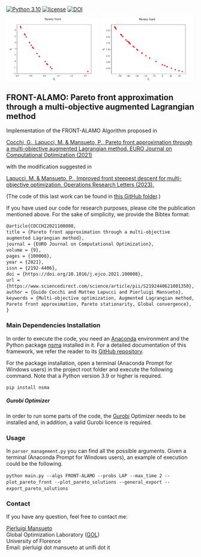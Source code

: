 [![Python 3.10](https://img.shields.io/badge/python-3.10-blue.svg)](https://www.python.org/downloads/release/python-3106/)
[![license](https://img.shields.io/badge/license-apache_2.0-orange.svg)](https://opensource.org/licenses/Apache-2.0)
[![DOI](https://zenodo.org/badge/690490590.svg)](https://zenodo.org/badge/latestdoi/690490590)

<p>
  <img src="README_Front_Image_1.gif" width="49%" />
  <img src="README_Front_Image_2.gif" width="49%" /> 
</p>

## FRONT-ALAMO: Pareto front approximation through a multi-objective augmented Lagrangian method

Implementation of the FRONT-ALAMO Algorithm proposed in

[Cocchi, G., Lapucci, M. & Mansueto, P., Pareto front approximation through a multi-objective augmented Lagrangian method. EURO Journal on Computational Optimization (2021)](
https://doi.org/10.1016/j.ejco.2021.100008)

with the modification suggested in 

[Lapucci, M. & Mansueto, P., Improved front steepest descent for multi-objective optimization. Operations Research Letters (2023).](
https://doi.org/10.1016/j.orl.2023.03.001)

(The code of this last work can be found in [this GitHub folder](https://github.com/pierlumanzu/ifsd).)

If you have used our code for research purposes, please cite the publication mentioned above.
For the sake of simplicity, we provide the Bibtex format:

```
@article{COCCHI2021100008,
title = {Pareto front approximation through a multi-objective augmented Lagrangian method},
journal = {EURO Journal on Computational Optimization},
volume = {9},
pages = {100008},
year = {2021},
issn = {2192-4406},
doi = {https://doi.org/10.1016/j.ejco.2021.100008},
url = {https://www.sciencedirect.com/science/article/pii/S2192440621001350},
author = {Guido Cocchi and Matteo Lapucci and Pierluigi Mansueto},
keywords = {Multi-objective optimization, Augmented Lagrangian method, Pareto front approximation, Pareto stationarity, Global convergence},
}

```

### Main Dependencies Installation

In order to execute the code, you need an [Anaconda](https://www.anaconda.com/) environment and the Python package [nsma](https://pypi.org/project/nsma/) installed in it. For a detailed documentation of this framework, we refer the reader to its [GitHub repository](https://github.com/pierlumanzu/nsma).

For the package installation, open a terminal (Anaconda Prompt for Windows users) in the project root folder and execute the following command. Note that a Python version 3.9 or higher is required.

```
pip install nsma
```

##### Gurobi Optimizer

In order to run some parts of the code, the [Gurobi](https://www.gurobi.com/) Optimizer needs to be installed and, in addition, a valid Gurobi licence is required.

### Usage

In ```parser_management.py``` you can find all the possible arguments. Given a terminal (Anaconda Prompt for Windows users), an example of execution could be the following.

```python main.py --algs FRONT-ALAMO --probs LAP --max_time 2 --plot_pareto_front --plot_pareto_solutions --general_export --export_pareto_solutions```

### Contact

If you have any question, feel free to contact me:

[Pierluigi Mansueto](https://webgol.dinfo.unifi.it/pierluigi-mansueto/)<br>
Global Optimization Laboratory ([GOL](https://webgol.dinfo.unifi.it/))<br>
University of Florence<br>
Email: pierluigi dot mansueto at unifi dot it
